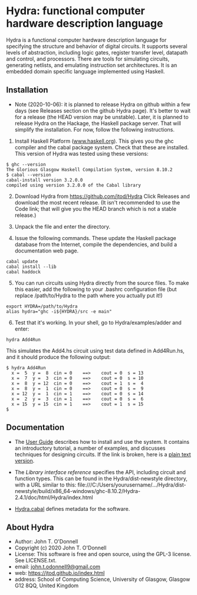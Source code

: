 # Hydra: functional computer hardware description language

Hydra is a functional computer hardware description language for
specifying the structure and behavior of digital circuits. It supports
several levels of abstraction, including logic gates, register
transfer level, datapath and control, and processors. There are tools
for simulating circuits, generating netlists, and emulating
instruction set architectures. It is an embedded domain specific
language implemented using Haskell.

## Installation

- Note (2020-10-06): it is planned to release Hydra on github within a
  few days (see Releases section on the github Hydra page).  It's
  better to wait for a release (the HEAD version may be unstable).
  Later, it is planned to release Hydra on the Hackage, the Haskell
  package server.  That will simplify the installation.  For now,
  follow the following instructions.

1. Install Haskell Platform (www.haskell.org).  This gives you the ghc
   compiler and the cabal package system.  Check that these are
   installed.  This version of Hydra was tested using these versions:
   
~~~~
$ ghc --version
The Glorious Glasgow Haskell Compilation System, version 8.10.2
$ cabal --version
cabal-install version 3.2.0.0
compiled using version 3.2.0.0 of the Cabal library 
~~~~

2. Download Hydra from https://github.com/jtod/Hydra
   Click Releases and download the most recent release.  (It isn't
   recommended to use the Code link; that will give you the HEAD
   branch which is not a stable release.)
   
3. Unpack the file and enter the directory.

4. Issue the following commands.  These update the Haskell package
   database from the Internet, compile the dependencies, and build a
   documentation web page.

~~~~
cabal update
cabal install --lib
cabal haddock
~~~~

5. You can run circuits using Hydra directly from the source files.
   To make this easier, add the following to your .bashrc
   configuration file (but replace /path/to/Hydra to the path where
   you actually put it!)
   
~~~~
export HYDRA=/path/to/Hydra
alias hydra="ghc -i${HYDRA}/src -e main"
~~~~

6. Test that it's working.  In your shell, go to Hydra/examples/adder
   and enter:

~~~~
hydra Add4Run
~~~~

This simulates the Add4.hs circuit using test data defined in
Add4Run.hs, and it should produce the following output:

~~~~
$ hydra Add4Run
  x =  5  y =  8  cin = 0    ==>    cout = 0  s = 13
  x =  7  y =  3  cin = 0    ==>    cout = 0  s = 10
  x =  8  y = 12  cin = 0    ==>    cout = 1  s =  4
  x =  8  y =  1  cin = 0    ==>    cout = 0  s =  9
  x = 12  y =  1  cin = 1    ==>    cout = 0  s = 14
  x =  2  y =  3  cin = 1    ==>    cout = 0  s =  6
  x = 15  y = 15  cin = 1    ==>    cout = 1  s = 15
$ 
~~~~

## Documentation

* The [User Guide](./docs/userguide/HydraUserGuide.html) describes how
  to install and use the system. It contains an introductory tutorial,
  a number of examples, and discusses techniques for designing
  circuits. If the link is broken, here is a [plain text
  version](docs/userguide/HydraUserGuide.org).

* The *Library interface reference* specifies the API, including
  circuit and function types.  This can be found in the
  Hydra/dist-newstyle directory, with a URL similar to this:
  file:///C:/Users/yourusername/.../Hydra/dist-newstyle/build/x86_64-windows/ghc-8.10.2/Hydra-2.4.1/doc/html/Hydra/index.html

* [Hydra.cabal](./Hydra.cabal) defines metadata for the software.

## About Hydra

* Author:   John T. O'Donnell
* Copyright (c) 2020 John T. O'Donnell
* License: This software is free and open
  source, using the GPL-3 license.  See LICENSE.txt.
* email: john.t.odonnell9@gmail.com
* web: https://jtod.github.io/index.html
* address: School of Computing Science, University of Glasgow, Glasgow
  G12 8QQ, United Kingdom
